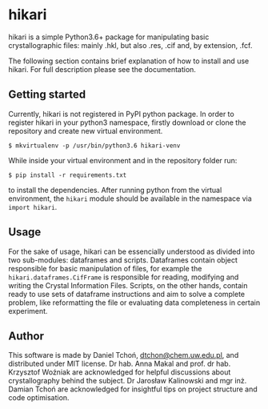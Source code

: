 # hikari
hikari is a simple Python3.6+ package for manipulating basic crystallographic
files: mainly .hkl, but also .res, .cif and, by extension, .fcf.

The following section contains brief explanation of how to install 
and use hikari. For full description please see the documentation.

## Getting started

Currently, hikari is not registered in PyPI python package.
In order to register hikari in your python3 namespace,
firstly download or clone the repository and create new virtual environment.

    $ mkvirtualenv -p /usr/bin/python3.6 hikari-venv

While inside your virtual environment and in the repository folder run:

    $ pip install -r requirements.txt
    
to install the dependencies. After running python from the virtual environment,
the `hikari` module should be available in the namespace via `import hikari`.

## Usage

For the sake of usage, hikari can be essencially understood as divided
into two sub-modules: dataframes and scripts.
Dataframes contain object responsible for basic manipulation of files,
for example the `hikari.dataframes.CifFrame` is responsible for
reading, modifying and writing the Crystal Information Files.
Scripts, on the other hands, contain ready to use sets of dataframe
instructions and aim to solve a complete problem, like reformatting the file
or evaluating data completeness in certain experiment.

## Author

This software is made by Daniel Tchoń, dtchon@chem.uw.edu.pl, and distributed
under MIT license. Dr hab. Anna Makal and prof. dr hab. Krzysztof Woźniak are
acknowledged for helpful discussions about crystallography behind the subject.
Dr Jarosław Kalinowski and mgr inż. Damian Tchoń are acknowledged
for insightful tips on project structure and code optimisation.
